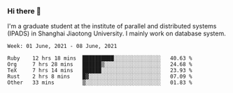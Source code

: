 ### Hi there 👋

I'm a graduate student at the institute of parallel and distributed systems (IPADS) in Shanghai Jiaotong University. I mainly work on database system.

<!--START_SECTION:waka-->
```text
Week: 01 June, 2021 - 08 June, 2021

Ruby    12 hrs 18 mins  ██████████░░░░░░░░░░░░░░░   40.63 % 
Org     7 hrs 28 mins   ██████▒░░░░░░░░░░░░░░░░░░   24.68 % 
TeX     7 hrs 14 mins   ██████░░░░░░░░░░░░░░░░░░░   23.93 % 
Rust    2 hrs 8 mins    █▓░░░░░░░░░░░░░░░░░░░░░░░   07.09 % 
Other   33 mins         ▒░░░░░░░░░░░░░░░░░░░░░░░░   01.83 % 
```
<!--END_SECTION:waka-->

<!--
**yqmmm/yqmmm** is a ✨ _special_ ✨ repository because its `README.md` (this file) appears on your GitHub profile.

Here are some ideas to get you started:

- 🔭 I’m currently working on ...
- 🌱 I’m currently learning ...
- 👯 I’m looking to collaborate on ...
- 🤔 I’m looking for help with ...
- 💬 Ask me about ...
- 📫 How to reach me: ...
- 😄 Pronouns: ...
- ⚡ Fun fact: ...
-->
